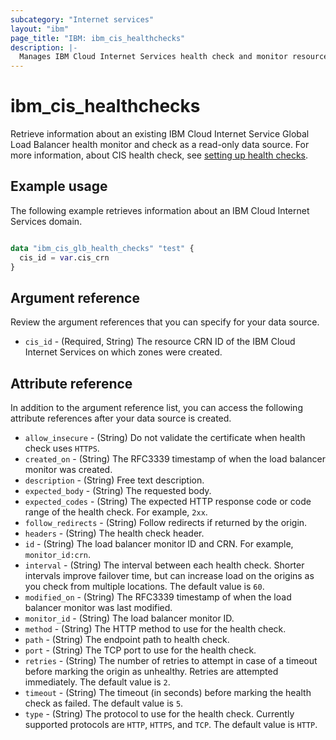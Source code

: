 ```yaml
---
subcategory: "Internet services"
layout: "ibm"
page_title: "IBM: ibm_cis_healthchecks"
description: |-
  Manages IBM Cloud Internet Services health check and monitor resource.
---
```


# ibm_cis_healthchecks

Retrieve information about an existing IBM Cloud Internet Service Global Load Balancer health monitor and check as a read-only data source. For more information, about CIS health check, see [setting up health checks](https://cloud.ibm.com/docs/cis?topic=cis-glb-features-healthchecks).

## Example usage
The following example retrieves information about an IBM Cloud Internet Services domain.

```terraform

data "ibm_cis_glb_health_checks" "test" {
  cis_id = var.cis_crn
}

```

## Argument reference
Review the argument references that you can specify for your data source. 

- `cis_id` - (Required, String) The resource CRN ID of the IBM Cloud Internet Services on which zones were created.

## Attribute reference
In addition to the argument reference list, you can access the following attribute references after your data source is created. 

- `allow_insecure` - (String) Do not validate the certificate when health check uses `HTTPS`.
- `created_on` - (String) The RFC3339 timestamp of when the load balancer monitor was created.
- `description` - (String) Free text description.
- `expected_body` - (String) The requested body.
- `expected_codes` - (String) The expected HTTP response code or code range of the health check. For example, `2xx`.
- `follow_redirects` - (String) Follow redirects if returned by the origin.
- `headers` - (String) The health check header.
- `id` - (String) The load balancer monitor ID and CRN. For example, `monitor_id:crn`.
- `interval` - (String) The interval between each health check. Shorter intervals improve failover time, but can increase load on the origins as you check from multiple locations. The default value is `60`.
- `modified_on` - (String) The RFC3339 timestamp of when the load balancer monitor was last modified.
- `monitor_id` - (String) The load balancer monitor ID.
- `method` - (String) The HTTP method to use for the health check.
- `path` - (String) The endpoint path to health check.
- `port` - (String) The TCP port to use for the health check.
- `retries` - (String) The number of retries to attempt in case of a timeout before marking the origin as unhealthy. Retries are attempted immediately. The default value is `2`.
- `timeout` - (String) The timeout (in seconds) before marking the health check as failed. The default value is `5`.
- `type` - (String) The protocol to use for the health check. Currently supported protocols are `HTTP`, `HTTPS`, and `TCP`. The default value is `HTTP`.
